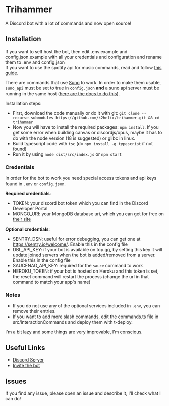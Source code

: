 # Trihammer

A Discord bot with a lot of commands and now open source!

## Installation

If you want to self host the bot, then edit .env.example and config.json.example with all your credentials and configuration and rename them to .env and config.json \
If you want to use the spotify api for music commands, read and follow [this guide](https://github.com/play-dl/play-dl/tree/9d24008a2be6e1d72af9af06fcb072ac5cd99a42/instructions#spotify).

There are commands that use [Suno](https://suno.com) to work. In order to make them usable, `suno_api` must be set to true in `config.json` **and** a suno api server must be running in the same host ([here are the docs to do this](https://suno.gcui.ai/)).

Installation steps:
- First, download the code manually or do it with git: `git clone --recurse-submodules https://github.com/k2helix/trihammer.git && cd trihammer`
- Now you will have to install the required packages: `npm install`. If you get some error when building canvas or discordjs/opus, maybe it has to do with the node version (18 is suggested) or glibc in linux.
- Build typescript code with `tsc` (do `npm install -g typescript` if not found)
- Run it by using `node dist/src/index.js` or `npm start`


### __Credentials__
In order for the bot to work you need special access tokens and api keys found in `.env` or `config.json`. 

**Required credentials**:
- TOKEN: your discord bot token which you can find in the Discord Developer Portal
- MONGO_URI: your MongoDB database uri, which you can get for free on [their site](https://www.mongodb.com/atlas/database)

**Optional credentials**:
- SENTRY_DSN: useful for error debugging, you can get one at https://sentry.io/welcome/. Enable this in the config file
- DBL_API_KEY: if your bot is available on top.gg, by setting this key it will update joined servers when the bot is added/removed from a server. Enable this in the config file
- SAUCENAO_API_KEY: required for the `sauce` command to work
- HEROKU_TOKEN: if your bot is hosted on Heroku and this token is set, the reset command will restart the process (change the url in that command to match your app's name)

### Notes
- If you do not use any of the optional services included in `.env`, you can remove their entries.
- If you want to add more slash commands, edit the commands.ts file in src/interactionCommands and deploy them with t-deploy.

I'm a bit lazy and some things are very improvable, I'm conscious.

## Useful Links
- [Discord Server](https://discord.gg/EjG6XZs)
- [Invite the bot](https://discord.com/oauth2/authorize?client_id=611710846426415107&permissions=8&scope=bot%20applications.commands)

## Issues
If you find any issue, please open an issue and describe it, I'll check what I can do!
